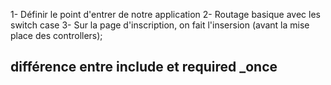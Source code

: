 1- Définir le point d'entrer de notre application
2- Routage basique avec les switch case
3- Sur la page d'inscription, on fait l'insersion (avant la mise place des controllers);







## différence entre include et required _once

